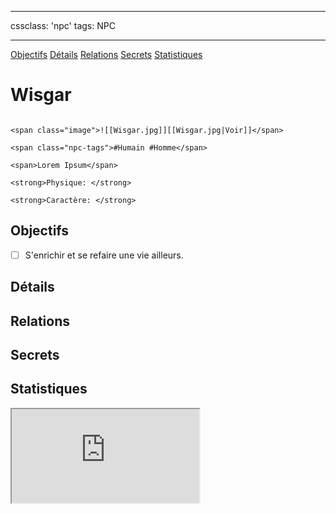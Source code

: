 
---

cssclass: 'npc'
tags: NPC

---
<span class="nav">[Objectifs](#Objectifs) [Détails](#Détails)  [Relations](#Relations) [Secrets](#Secrets) [Statistiques](#Statistiques)</span>

# Wisgar

```ad-desc

<span class="image">![[Wisgar.jpg]][[Wisgar.jpg|Voir]]</span>

<span class="npc-tags">#Humain #Homme</span>

<span>Lorem Ipsum</span>

<strong>Physique: </strong>

<strong>Caractère: </strong>
```

## Objectifs
- [ ] S'enrichir et se refaire une vie ailleurs.

## Détails

## Relations

## Secrets

## Statistiques
<iframe class="embedded-statblock" src="https://pathfinderdashboard.com/Creatures/Dockhand.html"></iframe>